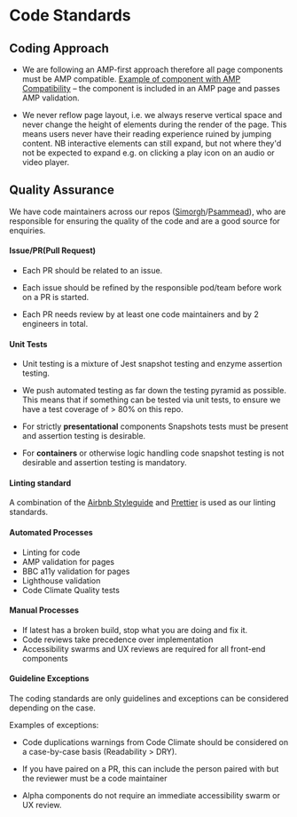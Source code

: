 # Code Standards

## Coding Approach

- We are following an AMP-first approach therefore all page components must be AMP compatible. [Example of component with AMP Compatibility](https://github.com/bbc/psammead/tree/latest/packages/components/psammead-image) – the component is included in an AMP page and passes AMP validation.

- We never reflow page layout, i.e. we always reserve vertical space and never change the height of elements during the render of the page. This means users never have their reading experience ruined by jumping content. NB interactive elements can still expand, but not where they'd not be expected to expand e.g. on clicking a play icon on an audio or video player.

## Quality Assurance

We have code maintainers across our repos ([Simorgh](https://github.com/bbc/simorgh)/[Psammead](https://github.com/bbc/psammead)), who are responsible for ensuring the quality of the code and are a good source for enquiries.

#### Issue/PR(Pull Request)

- Each PR should be related to an issue.

- Each issue should be refined by the responsible pod/team before work on a PR is started.

- Each PR needs review by at least one code maintainers and by 2 engineers in total.

#### Unit Tests

- Unit testing is a mixture of Jest snapshot testing and enzyme assertion testing.

- We push automated testing as far down the testing pyramid as possible. This means that if something can be tested via unit tests, to ensure we have a test coverage of > 80% on this repo.

- For strictly **presentational** components Snapshots tests must be present and assertion testing is desirable.

- For **containers** or otherwise logic handling code snapshot testing is not desirable and assertion testing is mandatory.

#### Linting standard

A combination of the [Airbnb Styleguide](https://github.com/airbnb/javascript/tree/master/react) and [Prettier](https://github.com/prettier/prettier) is used as our linting standards.

#### Automated Processes

- Linting for code
- AMP validation for pages
- BBC a11y validation for pages
- Lighthouse validation
- Code Climate Quality tests

#### Manual Processes

- If latest has a broken build, stop what you are doing and fix it.
- Code reviews take precedence over implementation
- Accessibility swarms and UX reviews are required for all front-end components

#### Guideline Exceptions

The coding standards are only guidelines and exceptions can be considered depending on the case.

Examples of exceptions:

- Code duplications warnings from Code Climate should be considered on a case-by-case basis (Readability > DRY).

- If you have paired on a PR, this can include the person paired with but the reviewer must be a code maintainer

- Alpha components do not require an immediate accessibility swarm or UX review.
